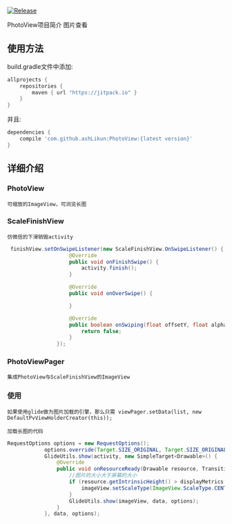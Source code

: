 [![Release](https://jitpack.io/v/ashLikun/PhotoView.svg)](https://jitpack.io/#ashLikun/PhotoView)


PhotoView项目简介
    图片查看
## 使用方法

build.gradle文件中添加:
```gradle
allprojects {
    repositories {
        maven { url "https://jitpack.io" }
    }
}
```
并且:

```gradle
dependencies {
    compile 'com.github.ashLikun:PhotoView:{latest version}'
}
```

## 详细介绍

### PhotoView
    可缩放的ImageView，可浏览长图

### ScaleFinishView
    仿微信的下滑销毁activity
```java
 finishView.setOnSwipeListener(new ScaleFinishView.OnSwipeListener() {
                    @Override
                    public void onFinishSwipe() {
                        activity.finish();
                    }

                    @Override
                    public void onOverSwipe() {

                    }

                    @Override
                    public boolean onSwiping(float offsetY, float alpha) {
                        return false;
                    }
                });
```
### PhotoViewPager
    集成PhotoView与ScaleFinishView的ImageView

### 使用
    如果使用glide做为图片加载的引擎，那么只需 viewPager.setData(list, new DefaultPvViewHolderCreator(this));

    加载长图的代码

```java
RequestOptions options = new RequestOptions();
            options.override(Target.SIZE_ORIGINAL, Target.SIZE_ORIGINAL);
            GlideUtils.show(activity, new SimpleTarget<Drawable>() {
                @Override
                public void onResourceReady(Drawable resource, Transition transition) {
                    //图片的大小大于屏幕的大小
                    if (resource.getIntrinsicHeight() > displayMetrics.heightPixels) {
                        imageView.setScaleType(ImageView.ScaleType.CENTER_CROP);
                    }
                    GlideUtils.show(imageView, data, options);
                }
            }, data, options);
```
